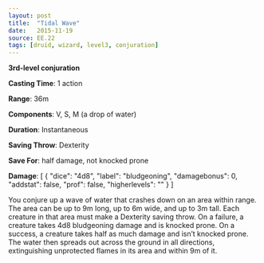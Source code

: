 ```yaml
---
layout: post
title:  "Tidal Wave"
date:   2015-11-19
source: EE.22
tags: [druid, wizard, level3, conjuration]
---
```


**3rd-level conjuration**

**Casting Time**: 1 action

**Range**: 36m

**Components**: V, S, M (a drop of water)

**Duration**: Instantaneous

**Saving Throw**: Dexterity

**Save For**: half damage, not knocked prone

**Damage**: [ { "dice": "4d8", "label": "bludgeoning", "damagebonus": 0, "addstat": false, "prof": false, "higherlevels": "" } ]

You conjure up a wave of water that crashes down on an area within range. The area can be up to 9m long, up to 6m wide, and up to 3m tall. Each creature in that area must make a Dexterity saving throw. On a failure, a creature takes 4d8 bludgeoning damage and is knocked prone. On a success, a creature takes half as much damage and isn’t knocked prone. The water then spreads out across the ground in all directions, extinguishing unprotected flames in its area and within 9m of it.
